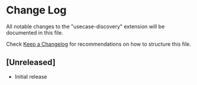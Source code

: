 # Change Log

All notable changes to the "usecase-discovery" extension will be documented in this file.

Check [Keep a Changelog](http://keepachangelog.com/) for recommendations on how to structure this file.

## [Unreleased]

- Initial release